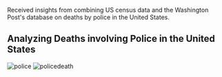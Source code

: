 Received insights from combining US census data and the Washington Post's database on deaths by police in the United States.

## Analyzing Deaths involving Police in the United States

![police](police.png)
![policedeath](police_death.png)
